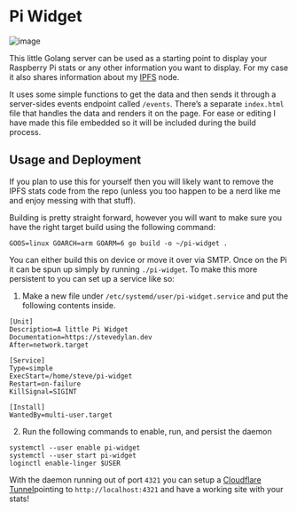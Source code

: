 # Pi Widget

![image](https://dweb.mypinata.cloud/ipfs/QmXL9vahr78uxmRQ4LNEFB7k2rQRP8wgYg4jcvZgdVfBPz?img-format=webp)

This little Golang server can be used as a starting point to display your Raspberry Pi stats or any other information you want to display. For my case it also shares information about my [IPFS](https://ipfs.io) node.

It uses some simple functions to get the data and then sends it through a server-sides events endpoint called  `/events`. There’s a separate `index.html` file that handles the data and renders it on the page. For ease or editing I have made this file embedded so it will be included during the build process.

## Usage and Deployment

If you plan to use this for yourself then you will likely want to remove the IPFS stats code from the repo (unless you too happen to be a nerd like me and enjoy messing with that stuff).

Building is pretty straight forward, however you will want to make sure you have the right target build using the following command:

```
GOOS=linux GOARCH=arm GOARM=6 go build -o ~/pi-widget .
```

You can either build this on device or move it over via SMTP. Once on the Pi it can be spun up simply by running `./pi-widget`. To make this more persistent to you can set up a service like so:

1. Make a new file under `/etc/systemd/user/pi-widget.service` and put the following contents inside.
```
[Unit]
Description=A little Pi Widget
Documentation=https://stevedylan.dev
After=network.target

[Service]
Type=simple
ExecStart=/home/steve/pi-widget
Restart=on-failure
KillSignal=SIGINT

[Install]
WantedBy=multi-user.target
```

2. Run the following commands to enable, run, and persist the daemon

```
systemctl --user enable pi-widget
systemctl --user start pi-widget
loginctl enable-linger $USER
```

With the daemon running out of port `4321` you can setup a [Cloudflare Tunnel](https://developers.cloudflare.com/cloudflare-one/connections/connect-networks/get-started/)pointing to `http://localhost:4321` and have a working site with your stats!
